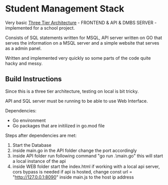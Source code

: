# Student Management Stack
Very basic [Three Tier Architecture](https://en.wikipedia.org/wiki/Multitier_architecture#Three-tier_architecture) - FRONTEND & API & DMBS SERVER - implemented for a school project.

Consists of SQL statements written for MSQL, API server written on GO that serves the information on a MSQL server and a simple website that serves as a admin panel.

Written and implemented very quickly so some parts of the code quite hacky and messy.

## Build Instructions
Since this is a three tier architecture, testing on local is bit tricky.

API and SQL server must be running to be able to use Web Interface.

Dependencies:
- Go environment
- Go packages that are initilized in go.mod file

Steps after dependencies are met:
1. Start the Database
2. inside main.go in the API folder change the port accordingly
3. inside API folder run following command "go run .\main.go"
	this will start a local instance of the api
4. inside WEB folder start the index.html
	if working with a local api server, cors bypass is needed
	if api is hosted, change const url = "http://127.0.0.1:8090" inside main.js to the host ip address
